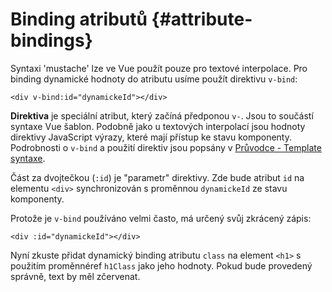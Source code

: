 # Binding atributů {#attribute-bindings}

Syntaxi 'mustache' lze ve Vue použít pouze pro textové interpolace. Pro binding dynamické hodnoty do atributu usíme použít direktivu  `v-bind`:

```vue-html
<div v-bind:id="dynamickeId"></div>
```

**Direktiva** je speciální atribut, který začíná předponou `v-`. Jsou to součástí syntaxe Vue šablon. Podobně jako u textových interpolací jsou hodnoty direktivy JavaScript výrazy, které mají přístup ke stavu komponenty. Podrobnosti o `v-bind` a použití direktiv jsou popsány v <a target="_blank" href="/guide/essentials/template-syntax.html">Průvodce - Template syntaxe</a>.

Část za dvojtečkou (`:id`) je "parametr" direktivy. Zde bude atribut `id` na elementu `<div>` synchronizován s proměnnou  `dynamickeId` ze stavu komponenty.

Protože je `v-bind` používáno velmi často, má určený svůj zkrácený zápis:

```vue-html
<div :id="dynamickeId"></div>
```

Nyní zkuste přidat dynamický binding atributu `class` na element `<h1>` s použitím <span class="options-api">proměnné</span><span class="composition-api">ref</span> `h1Class` jako jeho hodnoty. Pokud bude provedený správně, text by měl zčervenat.
